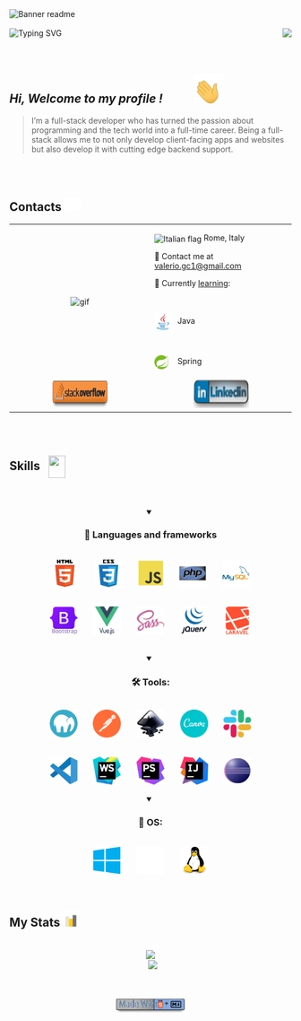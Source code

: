 
<img srcset="assets/gifs/banner-sm.gif 853w, assets/gifs/banner.gif 1280w" sizes="(max-width: 600px) 853px, 1280px" src="assets/gifs/banner.gif" alt="Banner readme" />

<br/> 
<br/>  


<div align="center" valign=center width="100%" >
    <img align="left" valign=center src="https://readme-typing-svg.demolab.com?font=Fira+Code&weight=600&size=25&duration=4500&pause=1000&color=3760F7&background=FFFFFF00&center=true&vCenter=true&lines=%F0%9F%96%A5%EF%B8%8F++PC+Hardware+Enthusiast" alt="Typing SVG" /> 
    <img valign=center align="right" height="30" src="https://komarev.com/ghpvc/?username=ValerioGc&&style=plastic"  /> 
</div>
 
 
<br/>  
<br/>  
<br/>  


##  ***Hi, Welcome to my profile !***  <img  style="padding: 0 50px" valign=center width="55px" src="assets/gifs/waving.gif"/>
  > I’m a full-stack developer who has turned the passion about programming and the tech world into a full-time career. Being a full-stack allows me to not only develop client-facing apps and websites but also develop it with cutting edge backend support.

<br/>
<br/>

<h2>Contacts <img src="assets/gifs/contacts.gif" width=30px></h2>   
<table align="center" width="100%">
    <tr>
        <td valign="center" width="50%">
            <div align="center">
                <img height= "100%" valign="center" align="center" src="assets/gifs/whereIsTheCode.gif" alt="gif" />
            </div>  
        </td>
        <td valign="center" width="50%">
            <p>
                <img src=https://upload.wikimedia.org/wikipedia/commons/0/03/Flag_of_Italy.svg alt="Italian flag" align="center" width="18" height="18" />  Rome, Italy
            </p>
            <p>
                📧 Contact me at <a href="mailto:valerio.gc1@gmail.com"> valerio.gc1@gmail.com </a>
            </p>
            <p>
                📖 Currently <ins>learning</ins>:
            </p>
            <div style="list-style:none">
                    &nbsp;
                    <p><img align="center" src="assets/skills&tools/skills/java.svg"  alt="Java" width="30px" /> &nbsp; <span>Java</span> </p>
                    &nbsp;
                    <p><img align="center" src="assets/skills&tools/frameworks/spring.svg"  alt="Spring" width="25px" /> &nbsp; <span style="padding: 0 5px"> Spring</span> </p>
                </li>
            </ul>
        </td>
    </tr>
    <tr align="center">
        <td width="50%">
            <a href="https://stackoverflow.com/users/Valerio Genco" target="_blank">
                <img src="assets/badges/stack-simple.svg" alt="stackoverflow" width="100px" height="50px" />
            </a> 
        </td>
        <td width="50%">
            <a href="https://linkedin.com/in/valerio-genco" target="_blank">
                <img src="assets/badges/linkedin-text.svg" width="100px"  height="50px" />
            </a> 
        </td>
    </tr>
</table>  


<br/>  
<br/>  

<div>
  <h2>Skills &nbsp; <img align="center" src="https://raw.githubusercontent.com/rahulbanerjee26/githubProfileReadmeGenerator/main/gifs/code.gif" width="30px" height="40px"></h2>
</div>
 
<br/>
<br/>

<details open >
    <summary align="center"><h3>🧱 Languages and frameworks</h3></summary>
    <br />
    <div align="center" width="80%">
        <div align="center">
          <img width="50px" valign="center" align="center" src="assets/skills&tools/skills/html-text.svg" alt="HTML5" />  
          &nbsp; &nbsp; &nbsp;
          <img width="50px" valign="center" align="center"  src="assets/skills&tools/skills/css-text.svg" alt="CSS3"  />
          &nbsp; &nbsp; &nbsp;
          <img width="45px" valign="center" align="center" src="assets/skills&tools/skills/javascript.svg"  alt="JavaScript" />	
          &nbsp; &nbsp; &nbsp;
          <img width="50px" valign="center" align="center"  align="center" src="assets/skills&tools/skills/php.svg" alt="PHP 8" />
          &nbsp; &nbsp; &nbsp;
          <img width="50px" valign="center" align="center" src="assets/skills&tools/skills/mysql.svg"  alt="MySQL" />
      </div>
      <br />
      <br />
      <div align="center">
          <img width="50px" valign="center" align="center" src="assets/skills&tools/frameworks/bootstrap-text.svg" alt="bootstrap" />
          &nbsp; &nbsp; &nbsp;
          <img src="assets/skills&tools/frameworks/vue-text.svg"  width="50px" valign="center" align="center"  alt="Vue Js" />
          &nbsp; &nbsp; &nbsp;
          <img width="50px" valign="center" align="center"  src="assets/skills&tools/frameworks/sass.svg" alt="sass" />
          &nbsp; &nbsp; &nbsp;
          <img width="50px" valign="center" align="center" src="assets/skills&tools/frameworks/jquery-text.svg" alt="JQuery" />
          &nbsp; &nbsp; &nbsp;
          <img width="50px" valign="center" align="center" src="assets/skills&tools/frameworks/laravel-text.svg" alt="Laravel" />
      </div>
    </div>
</details>

<br/>
<br/>

<details open>
    <summary align="center"><h3>🛠️ Tools: </h3></summary>
    <div align="center" width="80%" >
        <br />
        <div>
            <img width="50px" valign="center" align="center" src="assets/skills&tools/tools/mamp.svg" alt="mamp" />
            &nbsp; &nbsp; &nbsp; 
            <img width="50px" valign="center" align="center" src="assets/skills&tools/tools/postman.svg" alt="postman" />
            &nbsp; &nbsp; &nbsp;
            <img width="50px" valign="center" align="center" src="assets/skills&tools/tools/inkscape.svg" alt="inkscape" />
            &nbsp; &nbsp; &nbsp;
            <img width="50px" valign="center" align="center" src="assets/skills&tools/tools/canva.svg" alt="canva" />
            &nbsp; &nbsp; &nbsp;
            <img width="50px" valign="center" align="center" src="assets/skills&tools/tools/slack1.svg" alt="slack" />                
        </div>
        <br />
        <br />
        <div>
            <img width="50px" valign="center" align="center" src="assets/skills&tools/tools/vscode.svg" alt="VSCode" />
            &nbsp; &nbsp; &nbsp;
            <img width="50px" valign="center" align="center" src="assets/skills&tools/tools/webStorm.svg" alt="WebStorm" />
            &nbsp; &nbsp; &nbsp;
            <img width="50px" valign="center" align="center" src="assets/skills&tools/tools/phpStorm.svg" alt="phpStorm" />
            &nbsp; &nbsp; &nbsp;
            <img width="50px" valign="center" align="center" src="assets/skills&tools/tools/IntelliJ.svg" alt="IntelliJ Idea" />
            &nbsp; &nbsp; &nbsp;
            <img width="50px" valign="center" align="center" src="assets/skills&tools/tools/eclipse.svg" alt="eclipse" />
        </div>
    </div>
</details>

<br/>   

<details open>
    <summary align="center"><h3> 🏰 OS: </h3></strong>
        <div align="center" width="80%">
                <br />
                <img width="50px" valign="center" align="center" src="assets/skills&tools/os/windows.svg" alt="windows" />
                &nbsp; &nbsp; &nbsp;
                <img width="50px" valign="center" align="center" src="assets/skills&tools/os/apple-white.svg" alt="macos" /> 
                &nbsp; &nbsp; &nbsp;
                <img width="50px" valign="center" align="center" src="assets/skills&tools/os/linux.svg" alt="linux" />
            </span>
        </div>
</details>

<br/>  

<br/>  


<h2>My Stats <img width="30px" src="assets/gifs/stats2.gif"></h2>

<br/>   


<div width="100%" align="center">
    <picture>
        <source 
        srcset="https://github-readme-stats.vercel.app/api/top-langs/?username=ValerioGc&layout=compact&theme=react" media="(prefers-color-scheme: dark)" />
        <source
        srcset="https://github-readme-stats.vercel.app/api/top-langs/?username=ValerioGc&theme=ayu-mirage"
        media="(prefers-color-scheme: light), (prefers-color-scheme: no-preference)" />
        <img valign="center" align="center" height="200px" src="https://github-readme-stats.vercel.app/api/top-langs/?username=ValerioGc" />
    </picture>
  <!-- Profile Stats -->
    <br /> &nbsp; 
    <picture>
        <source srcset="https://github-readme-stats.vercel.app/api?username=ValerioGc&show_icons=true&count_private=true&theme=react " media="(prefers-color-scheme: dark)" />
        <source srcset="https://github-readme-stats.vercel.app/api?username=ValerioGc&show_icons=true&count_private=truetheme=ayu-mirage" 
        media="(prefers-color-scheme: light), (prefers-color-scheme: no-preference)" />
        <img valign="center" align="center" height="200px" src="https://github-readme-stats.vercel.app/api?username=ValerioGc&show_icons=true&count_private=true&include_all_commits=true" />
    </picture>
</div>

<br/>
<br/>
<br/>

<div align="center">
  <img valign="center" width="25%" src="assets/badges/made-with-markdown.svg" alt="custom badge" />
</div>
